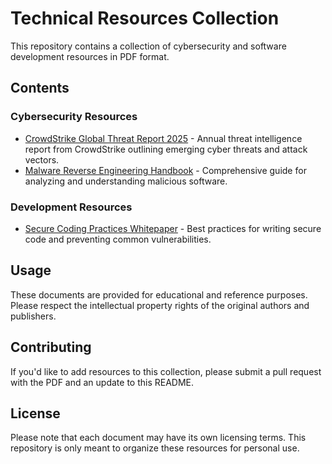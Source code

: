 # Technical Resources Collection

This repository contains a collection of cybersecurity and software development resources in PDF format.

## Contents

### Cybersecurity Resources

- [CrowdStrike Global Threat Report 2025](pdf/CrowdStrikeGlobalThreatReport2025.pdf) - Annual threat intelligence report from CrowdStrike outlining emerging cyber threats and attack vectors.
- [Malware Reverse Engineering Handbook](pdf/Malware_Reverse_Engineering_Handbook.pdf) - Comprehensive guide for analyzing and understanding malicious software.

### Development Resources

- [Secure Coding Practices Whitepaper](pdf/Whitepaper_Secure%20Coding%20Practices.pdf) - Best practices for writing secure code and preventing common vulnerabilities.

## Usage

These documents are provided for educational and reference purposes. Please respect the intellectual property rights of the original authors and publishers.

## Contributing

If you'd like to add resources to this collection, please submit a pull request with the PDF and an update to this README.

## License

Please note that each document may have its own licensing terms. This repository is only meant to organize these resources for personal use.
